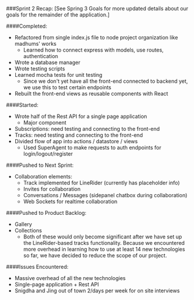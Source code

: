 ###Sprint 2 Recap:
    [See Spring 3 Goals for more updated details about our goals for the remainder of the application.]

####Completed:
* Refactored from single index.js file to node project organization like madhums' works
    * Learned how to connect express with models, use routes, authentication
* Wrote a database manager
* Wrote testing scripts
* Learned mocha tests for unit testing
    * Since we don't yet have all the front-end connected to backend yet, we use this to test certain endpoints
* Rebuilt the front-end views as reusable components with React


####Started:
* Wrote half of the Rest API for a single page application
    * Major component
* Subscriptions: need testing and connecting to the front-end
* Tracks: need testing and connecting to the front-end
* Divided flow of app into actions / datastore / views
    * Used SuperAgent to make requests to auth endpoints for login/logout/register


####Pushed to Next Sprint:
* Collaboration elements:
    * Track implemented for LineRider (currently has placeholder info)
    * Invites for collaboration
    * Conversations / Messages (sidepanel chatbox during collaboration)
    * Web Sockets for realtime collaboration


####Pushed to Product Backlog:
* Gallery
* Collections
    * Both of these would only become significant after we have set up the LineRider-based tracks functionality. Because we encountered more overhead in learning how to use at least 14 new technologies so far, we have decided to reduce the scope of our project.


####Issues Encountered:
* Massive overhead of all the new technologies
* Single-page application + Rest API
* Snigdha and Jing out of town 2/days per week for on site interviews



